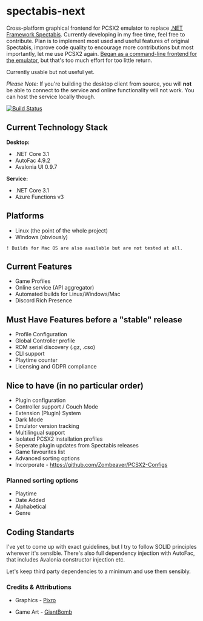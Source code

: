 # spectabis-next

Cross-platform graphical frontend for PCSX2 emulator to replace [.NET Framework Spectabis](https://github.com/FaithLV/Spectabis). Currently developing in my free time, feel free to contribute.
Plan is to implement most used and useful features of original Spectabis, improve code quality to encourage more contributions but most importantly, let me use PCSX2 again.
[Began as a command-line frontend for the emulator](https://github.com/FaithLV/spectabis-cli), but that's too much effort for too little return.

Currently usable but not useful yet.

*Please Note:* If you're building the desktop client from source, you will **not** be able to connect to the service and online functionality will not work. You can host the service locally though.

[![Build Status](https://dev.azure.com/Spectabis/SpectabisNext/_apis/build/status/FaithLV.spectabis-next?branchName=master)](https://dev.azure.com/Spectabis/SpectabisNext/_build/latest?definitionId=1&branchName=master)

## Current Technology Stack

**Desktop:**

* .NET Core 3.1
* AutoFac 4.9.2
* Avalonia UI 0.9.7

**Service:**

* .NET Core 3.1
* Azure Functions v3

## Platforms

* Linux (the point of the whole project)
* Windows (obviously)

`! Builds for Mac OS are also available but are not tested at all.`

## Current Features

* Game Profiles
* Online service (API aggregator)
* Automated builds for Linux/Windows/Mac
* Discord Rich Presence

## Must Have Features before a "stable" release

* Profile Configuration
* Global Controller profile
* ROM serial discovery (.gz, .cso)
* CLI support
* Playtime counter
* Licensing and GDPR compliance

## Nice to have (in no particular order)

* Plugin configuration
* Controller support / Couch Mode
* Extension (Plugin) System
* Dark Mode
* Emulator version tracking
* Multilingual support
* Isolated PCSX2 installation profiles
* Seperate plugin updates from Spectabis releases
* Game favourites list
* Advanced sorting options
* Incorporate - <https://github.com/Zombeaver/PCSX2-Configs>

### Planned sorting options

* Playtime
* Date Added
* Alphabetical
* Genre

## Coding Standarts

I've yet to come up with exact guidelines, but I try to follow SOLID principles wherever it's sensible. There's also full dependency injection with AutoFac, that includes Avalonia constructor injection etc.

Let's keep third party dependencies to a minimum and use them sensibly.

### Credits & Attributions

* Graphics - [Pixro](https://www.instagram.com/artcallspixro/)

* Game Art - [GiantBomb](https://www.giantbomb.com/api/)
